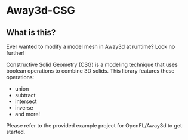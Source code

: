 # Away3d-CSG
## What is this?
Ever wanted to modify a model mesh in Away3d at runtime? Look no further! 

Constructive Solid Geometry (CSG) is a modeling technique that uses boolean operations to combine 3D solids. This library features these operations:
* union
* subtract
* intersect
* inverse
* and more!

Please refer to the provided example project for OpenFL/Away3d to get started.